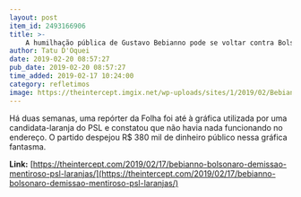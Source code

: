 ```yaml
---
layout: post
item_id: 2493166906
title: >-
    A humilhação pública de Gustavo Bebianno pode se voltar contra Bolsonaro
author: Tatu D'Oquei
date: 2019-02-20 08:57:27
pub_date: 2019-02-20 08:57:27
time_added: 2019-02-17 10:24:00
category: refletimos
image: https://theintercept.imgix.net/wp-uploads/sites/1/2019/02/Bebianno-2-1550367991.png?auto=compress%2Cformat&q=90&fit=crop&w=1200&h=800
---
```


Há duas semanas, uma repórter da Folha foi até à gráfica utilizada por uma candidata-laranja do PSL e constatou que não havia nada funcionando no endereço. O partido despejou R$ 380 mil de dinheiro público nessa gráfica fantasma.

**Link:** [https://theintercept.com/2019/02/17/bebianno-bolsonaro-demissao-mentiroso-psl-laranjas/](https://theintercept.com/2019/02/17/bebianno-bolsonaro-demissao-mentiroso-psl-laranjas/)

